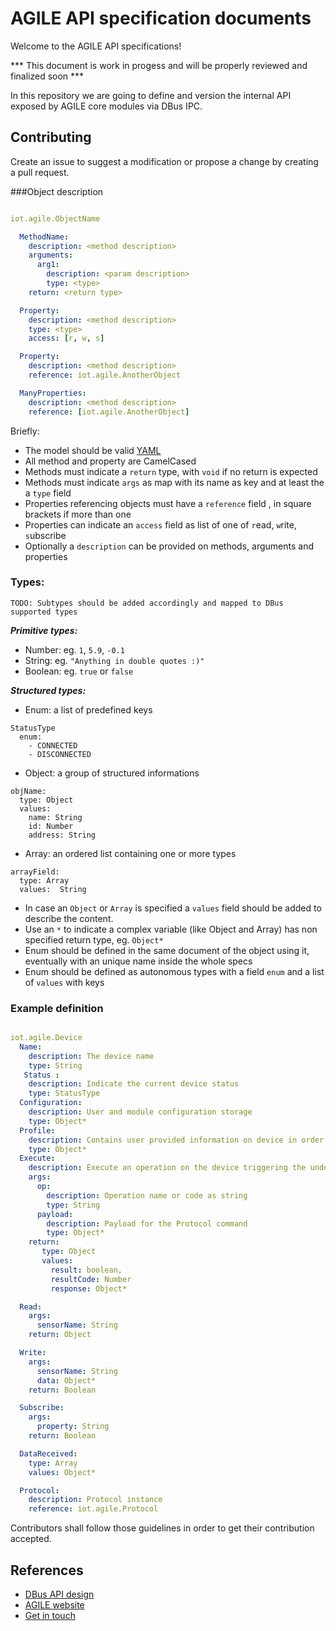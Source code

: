 # AGILE API specification documents

Welcome to the AGILE API specifications!

*** This document is work in progess and will be properly reviewed and finalized soon ***

In this repository we are going to define and version the internal API exposed by AGILE core modules via DBus IPC.

## Contributing

Create an issue to suggest a modification or propose a change by creating a pull request.

###Object description

```yaml

iot.agile.ObjectName

  MethodName:
    description: <method description>
    arguments:
      arg1:
        description: <param description>
        type: <type>
    return: <return type>

  Property:
    description: <method description>
    type: <type>
    access: [r, w, s]

  Property:
    description: <method description>
    reference: iot.agile.AnotherObject

  ManyProperties:
    description: <method description>
    reference: [iot.agile.AnotherObject]

```

Briefly:

- The model should be valid [YAML](http://yaml.org/)
- All method and property are CamelCased
- Methods must indicate a `return` type, with `void` if no return is expected
- Methods must indicate `args` as map with its name as key and at least the a `type` field
- Properties referencing objects must have a `reference` field , in square brackets if more than one
- Properties can indicate an `access` field as list of one of  `r`ead, `w`rite, `s`ubscribe
- Optionally a `description` can be provided on methods, arguments and properties

### Types:

`TODO: Subtypes should be added accordingly and mapped to DBus supported types`

***Primitive types:***

- Number: eg. `1`, `5.9`, `-0.1`
- String: eg. `"Anything in double quotes :)"`
- Boolean: eg. `true` or `false`

***Structured types:***

- Enum: a list of predefined keys

```
StatusType
  enum:
    - CONNECTED
    - DISCONNECTED
```

- Object: a group of structured informations

```
objName:
  type: Object
  values:
    name: String
    id: Number
    address: String
```

- Array: an ordered list containing one or more types

```
arrayField:
  type: Array
  values:  String
```

- In case an `Object` or `Array` is specified a `values` field should be added to describe the content.
- Use an `*` to indicate a complex variable (like Object and Array) has non specified return type, eg. `Object*`
- Enum should be defined in the same document of the object using it, eventually with an unique name inside the whole specs
- Enum should be defined as autonomous types with a field `enum` and a list of `values` with keys


### Example definition

```yaml

iot.agile.Device
  Name:
    description: The device name
    type: String
   Status :
    description: Indicate the current device status
    type: StatusType
  Configuration:
    description: User and module configuration storage
    type: Object*
  Profile:
    description: Contains user provided information on device in order to handle at Protocol level the specific implementation
    type: Object*
  Execute:
    description: Execute an operation on the device triggering the underline Protocol implementation
    args:
      op:
        description: Operation name or code as string
        type: String
      payload:
        description: Payload for the Protocol command
        type: Object*
    return:
       type: Object
       values:
         result: boolean,
         resultCode: Number
         response: Object*

  Read:
    args:
      sensorName: String
    return: Object

  Write:
    args:
      sensorName: String
      data: Object*
    return: Boolean

  Subscribe:
    args:
      property: String
    return: Boolean

  DataReceived:
    type: Array
    values: Object*

  Protocol:
    description: Protocol instance
    reference: iot.agile.Protocol

```

Contributors shall follow those guidelines in order to get their contribution accepted.

## References

- [DBus API design](https://dbus.freedesktop.org/doc/dbus-api-design.html)
- [AGILE website](http://agile-iot.eu/)
- [Get in touch](https://twitter.com/agile_iot)
